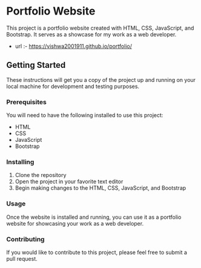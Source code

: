 # Portfolio Website
This project is a portfolio website created with HTML, CSS, JavaScript, and Bootstrap. It serves as a showcase for my work as a web developer.

* url :- https://vishwa2001911.github.io/portfolio/

## Getting Started
These instructions will get you a copy of the project up and running on your local machine for development and testing purposes.

### Prerequisites
You will need to have the following installed to use this project:
- HTML
- CSS
- JavaScript
- Bootstrap

### Installing
1. Clone the repository
2. Open the project in your favorite text editor
3. Begin making changes to the HTML, CSS, JavaScript, and Bootstrap

### Usage
Once the website is installed and running, you can use it as a portfolio website for showcasing your work as a web developer. 

### Contributing
If you would like to contribute to this project, please feel free to submit a pull request.

